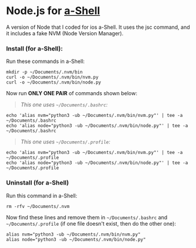 # Node.js for [a-Shell](https://holzschu.github.io/a-Shell_iOS)
A version of Node that I coded for ios a-Shell. It uses the jsc command, and it includes a fake NVM (Node Version Manager).

### Install (for a-Shell):

Run these commands in a-Shell:

```
mkdir -p ~/Documents/.nvm/bin
curl -o ~/Documents/.nvm/bin/nvm.py
curl -o ~/Documents/.nvm/bin/node.py
```

Now run **ONLY ONE PAIR** of commands shown below:

> _This one uses ```~/Documents/.bashrc```:_
```
echo 'alias nvm="python3 -ub ~/Documents/.nvm/bin/nvm.py"' | tee -a ~/Documents/.bashrc
echo 'alias node="python3 -ub ~/Documents/.nvm/bin/node.py"' | tee -a ~/Documents/.bashrc
```

> _This one uses ```~/Documents/.profile```:_
```
echo 'alias nvm="python3 -ub ~/Documents/.nvm/bin/nvm.py"' | tee -a ~/Documents/.profile
echo 'alias node="python3 -ub ~/Documents/.nvm/bin/node.py"' | tee -a ~/Documents/.profile
```

### Uninstall (for a-Shell)

Run this command in a-Shell:

```
rm -rfv ~/Documents/.nvm
```

Now find these lines and remove them in ```~/Documents/.bashrc``` and ```~/Documents/.profile``` (if one file doesn't exist, then do the other one):

```
alias nvm="python3 -ub ~/Documents/.nvm/bin/nvm.py"
alias node="python3 -ub ~/Documents/.nvm/bin/node.py"
```

